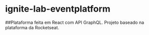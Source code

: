 # ignite-lab-eventplatform
##Plataforma feita em React com API GraphQL.
Projeto baseado na plataforma da Rocketseat.
